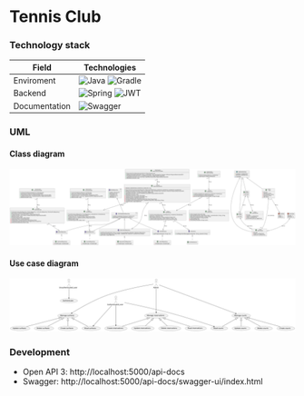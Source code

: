 # Tennis Club

### Technology stack

| Field         | Technologies                                                                                                                                                                                                        |
|---------------|---------------------------------------------------------------------------------------------------------------------------------------------------------------------------------------------------------------------|
| Enviroment    | ![Java](https://img.shields.io/badge/java-%23ED8B00.svg?style=for-the-badge&logo=openjdk&logoColor=white) ![Gradle](https://img.shields.io/badge/Gradle-02303A.svg?style=for-the-badge&logo=Gradle&logoColor=white) |
| Backend       | ![Spring](https://img.shields.io/badge/spring-%236DB33F.svg?style=for-the-badge&logo=spring&logoColor=white) ![JWT](https://img.shields.io/badge/JWT-black?style=for-the-badge&logo=JSON%20web%20tokens)            |
| Documentation | ![Swagger](https://img.shields.io/badge/-Swagger-%23Clojure?style=for-the-badge&logo=swagger&logoColor=white)                                                                                                       |

### UML

#### Class diagram

![class diagram](docs/class_diagram.svg)

#### Use case diagram

![use case diagram](docs/use_case_diagram.svg)

### Development
- Open API 3: http://localhost:5000/api-docs
- Swagger: http://localhost:5000/api-docs/swagger-ui/index.html